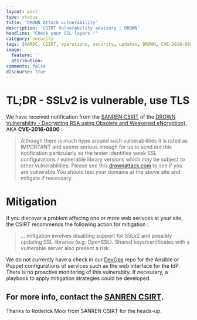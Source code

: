 ```yaml
---
layout: post
type: status
title: 'DROWN Attack vulnerability'
description: 'CSIRT Vulnerability advisory : DROWN'
headline: "Check your SSL layers !"
category: security
tags: [AAROC, CSIRT, operations, security, updates, DROWN, CVE-2016-0800 ]
image:
  feature: ''
  attribution:
comments: false
discourse: true
---
```


# TL;DR - SSLv2 is vulnerable, use TLS

We have received notification from the [SANREN CSIRT](mailto:csirt@sanren.ac.za) of the [DROWN Vulnerability - Decrypting RSA using Obsolete and Weakened eNcryption)](https://drownattack.com), AKA **CVE-2016-0800** :

> Although there is much hype around such vulnerabilities it is rated as IMPORTANT and seems serious enough for us to send out this notification particularly as the tester identifies weak SSL configurations / vulnerable library versions which may be subject to other vulnerabilities.
>  Please see this [drownattack.com](https://drownattack.com) to see if you are vulnerable
> You should test your domains at the above site and mitigate if necessary.

# Mitigation

If you discover a problem affecing one or more web serivces at your site, the CSIRT recommends the following action for mitigation :

> ... mitigation involves disabling support for SSLv2 and possibly updating SSL libraries (e.g. OpenSSL).
> Shared keys/certificates with a vulnerable server also present a risk.

We do not currently have a check in our [DevOps](https://github.com/AAROC/DevOps) repo for the Ansible or Puppet configurations of services such as the web interface for the IdP. There is no proactive monitoring of this vulnerabity. If necessary, a playbook to apply mitigation strategies could be developed.

## For more info, contact the [SANREN CSIRT](mailto:csirt@sanren.ac.za).

Thanks to Roderick Mooi from SANREN CSIRT for the heads-up.

